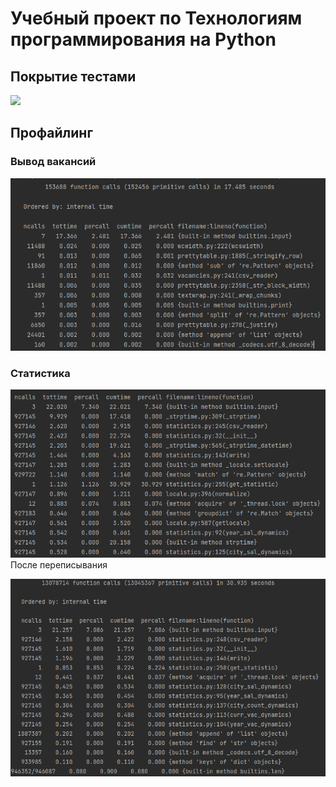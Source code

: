 # Учебный проект по Технологиям программирования на Python
## Покрытие тестами
![](https://i.imgur.com/KMuOQgx.png)
## Профайлинг
### Вывод вакансий
![img.png](img.png)
### Статистика
![img_1.png](img_1.png)
После переписывания

![img_2.png](img_2.png)